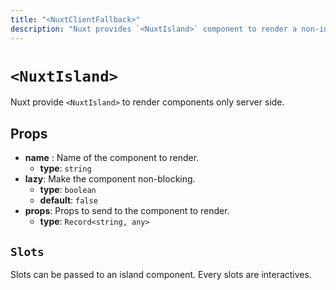 ```yaml
---
title: "<NuxtClientFallback>"
description: "Nuxt provides `<NuxtIsland>` component to render a non-interactive component without any client JS"
---
```


# `<NuxtIsland>`

Nuxt provide `<NuxtIsland>` to render components only server side.

## Props

- **name** : Name of the component to render.
  - **type**: `string`
- **lazy**: Make the component non-blocking.
  - **type**: `boolean`
  - **default**: `false`
- **props**: Props to send to the component to render.
  - **type**: `Record<string, any>`

## `Slots`

Slots can be passed to an island component. Every slots are interactives. 
